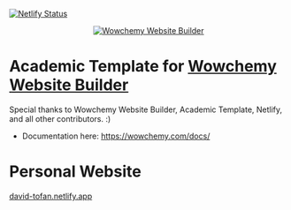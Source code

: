 [![Netlify Status](https://api.netlify.com/api/v1/badges/15ec77f0-ae22-45ce-8f11-bcb0ce70dc56/deploy-status)](https://app.netlify.com/sites/david-tofan/deploys)

<p align="center"><a href="https://wowchemy.com" target="_blank" rel="noopener"><img src="https://wowchemy.com/img/logo_200px.png" alt="Wowchemy Website Builder"></a></p>

# Academic Template for [Wowchemy Website Builder](https://wowchemy.com)

Special thanks to Wowchemy Website Builder, Academic Template, Netlify, and all other contributors. :)

* Documentation here: https://wowchemy.com/docs/

# Personal Website

[david-tofan.netlify.app](https://david-tofan.netlify.app/)
